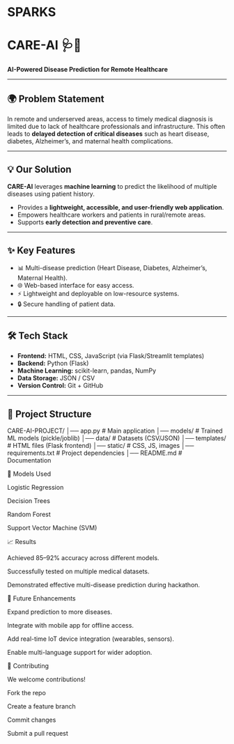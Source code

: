 # SPARKS

# CARE-AI 🩺🤖  
**AI-Powered Disease Prediction for Remote Healthcare**

---

## 🌍 Problem Statement  
In remote and underserved areas, access to timely medical diagnosis is limited due to lack of healthcare professionals and infrastructure. This often leads to **delayed detection of critical diseases** such as heart disease, diabetes, Alzheimer’s, and maternal health complications.  

---

## 💡 Our Solution  
**CARE-AI** leverages **machine learning** to predict the likelihood of multiple diseases using patient history.  
- Provides a **lightweight, accessible, and user-friendly web application**.  
- Empowers healthcare workers and patients in rural/remote areas.  
- Supports **early detection and preventive care**.  

---

## ✨ Key Features  
- 📊 Multi-disease prediction (Heart Disease, Diabetes, Alzheimer’s, Maternal Health).  
- 🌐 Web-based interface for easy access.  
- ⚡ Lightweight and deployable on low-resource systems.  
- 🔒 Secure handling of patient data.  

---

## 🛠️ Tech Stack  
- **Frontend:** HTML, CSS, JavaScript (via Flask/Streamlit templates)  
- **Backend:** Python (Flask)  
- **Machine Learning:** scikit-learn, pandas, NumPy  
- **Data Storage:** JSON / CSV  
- **Version Control:** Git + GitHub  

---

## 📂 Project Structure  
CARE-AI-PROJECT/
│── app.py # Main application
│── models/ # Trained ML models (pickle/joblib)
│── data/ # Datasets (CSV/JSON)
│── templates/ # HTML files (Flask frontend)
│── static/ # CSS, JS, images
│── requirements.txt # Project dependencies
│── README.md # Documentation


🤖 Models Used

Logistic Regression

Decision Trees

Random Forest

Support Vector Machine (SVM)

📈 Results

Achieved 85–92% accuracy across different models.

Successfully tested on multiple medical datasets.

Demonstrated effective multi-disease prediction during hackathon.

🚀 Future Enhancements

Expand prediction to more diseases.

Integrate with mobile app for offline access.

Add real-time IoT device integration (wearables, sensors).

Enable multi-language support for wider adoption.

🤝 Contributing

We welcome contributions!

Fork the repo

Create a feature branch

Commit changes

Submit a pull request


